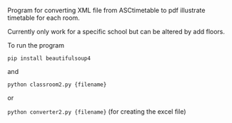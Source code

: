 Program for converting XML file from ASCtimetable to pdf illustrate timetable for each room.

Currently only work for a specific school but can be altered by add floors.

To run the program

`pip install beautifulsoup4`

and

`python classroom2.py {filename}`

or

`python converter2.py {filename}` (for creating the excel file)


